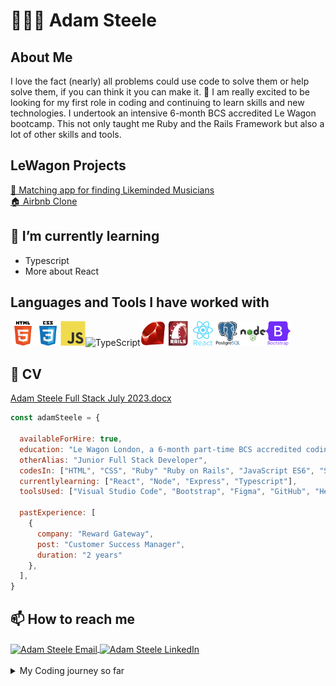 

<!--
**adam-steele/adam-steele** is a ✨ _special_ ✨ repository because its `README.md` (this file) appears on your GitHub profile.

Here are some ideas to get you started:

- 🔭 I’m currently working on ...
- 🌱 I’m currently learning ...
- 👯 I’m looking to collaborate on ...
- 🤔 I’m looking for help with ...
- 💬 Ask me about ...
- 📫 How to reach me: ...
- 😄 Pronouns: ...
- ⚡ Fun fact: ...
-->

🙋🏼‍♂️ Adam Steele
==============

## About Me 
I love the fact (nearly) all problems could use code to solve them or help solve them, if you can think it you can make it. 
🔭 I am really excited to be looking for my first role in coding and continuing to learn skills and new technologies. 
I undertook an intensive 6-month BCS accredited Le Wagon bootcamp. This not only taught me Ruby and the Rails Framework but also a lot of other skills and tools.

## LeWagon Projects
<a href="https://www.jammwith.me"/> 🎸 Matching app for finding Likeminded Musicians</a>
<br>
<a href="https://bandspaces.herokuapp.com/">🏠 Airbnb Clone</a>

## 🌱 I’m currently learning
- Typescript
- More about React 

## Languages and Tools I have worked with 

<img src="https://raw.githubusercontent.com/devicons/devicon/master/icons/html5/html5-original-wordmark.svg" alt="HTML5" width="40" height="40"><img src="https://raw.githubusercontent.com/devicons/devicon/master/icons/css3/css3-original-wordmark.svg" alt="CSS3" width="40" height="40"><img src="https://raw.githubusercontent.com/devicons/devicon/master/icons/javascript/javascript-original.svg" alt="JavaScript" width="40" height="40"><img src="https://cdn.jsdelivr.net/gh/devicons/devicon/icons/typescript/typescript-original.svg" alt="TypeScript" width="40" height="40" /><img src="https://raw.githubusercontent.com/devicons/devicon/master/icons/ruby/ruby-original.svg" alt="Ruby" width="40" height="40"><img src="https://raw.githubusercontent.com/devicons/devicon/master/icons/rails/rails-original-wordmark.svg" alt="Rails" width="40" height="40"><img src="https://raw.githubusercontent.com/devicons/devicon/master/icons/react/react-original-wordmark.svg" alt="React" width="40" height="40"><img src="https://raw.githubusercontent.com/devicons/devicon/master/icons/postgresql/postgresql-original-wordmark.svg" alt="PostgreSQL" width="40" height="40"><img src="https://raw.githubusercontent.com/devicons/devicon/master/icons/nodejs/nodejs-original-wordmark.svg" alt="Node.js" width="40" height="40"><img src="https://raw.githubusercontent.com/devicons/devicon/master/icons/bootstrap/bootstrap-plain-wordmark.svg" alt="Bootstrap" width="40" height="40">

## 📄 CV 
[Adam Steele Full Stack July 2023.docx](https://github.com/adam-steele/adam-steele/files/12185555/Adam.Steele.Full.Stack.July.2023.docx)




```JavaScript
const adamSteele = {

  availableForHire: true,
  education: "Le Wagon London, a 6-month part-time BCS accredited coding bootcamp",
  otherAlias: "Junior Full Stack Developer",
  codesIn: ["HTML", "CSS", "Ruby" "Ruby on Rails", "JavaScript ES6", "SQL"],
  currentlylearning: ["React", "Node", "Express", "Typescript"],
  toolsUsed: ["Visual Studio Code", "Bootstrap", "Figma", "GitHub", "Heroku", ],

  pastExperience: [
    {
      company: "Reward Gateway",
      post: "Customer Success Manager",
      duration: "2 years"
    },
  ],
}

```

## 📫 How to reach me

 <a href="mailto:adamsteele@hotmail.co.uk">
  <img align="center" src="https://github.com/adam-steele/adam-steele/assets/65492811/1fb08252-98ab-447f-ae6f-ba61a4a55960" alt="Adam Steele Email" height="50" width="40" style="max-width: 100%;">
</a>

 <a href="https://www.linkedin.com/in/adam-charles-steele/">
  <img align="center" src="https://raw.githubusercontent.com/rahuldkjain/github-profile-readme-generator/master/src/images/icons/Social/linked-in-alt.svg" alt="Adam Steele LinkedIn" height="30" width="40" style="max-width: 100%;">
</a>

<br>
<br>

<details>
<summary> My Coding journey so far </summary>
<br>
I started my coding journey learning SQL in a role to help me build tools to make my day job easier. This ignited in me a love for coding as a great problem-solving tool. I expanded this during lockdown starting with HMTL and CSS, adding in other languages and tools over time working up to building things with the MERN stack. I have just completed the next step on my journey undertaking an intensive 6-month BCS accredited bootcamp at le Wagon which expanded on my existing knowledge with new technologies. I learned Ruby and the Rails Framework but also a lot of the other technologies and how to work together on a coding project. I am excited about the next stage of my journey, as I look to become a full-stack developer!
</details>

  

    

